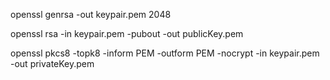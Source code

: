 openssl genrsa -out keypair.pem 2048   

openssl rsa -in keypair.pem -pubout -out publicKey.pem 

openssl pkcs8 -topk8 -inform PEM -outform PEM -nocrypt -in keypair.pem -out privateKey.pem



